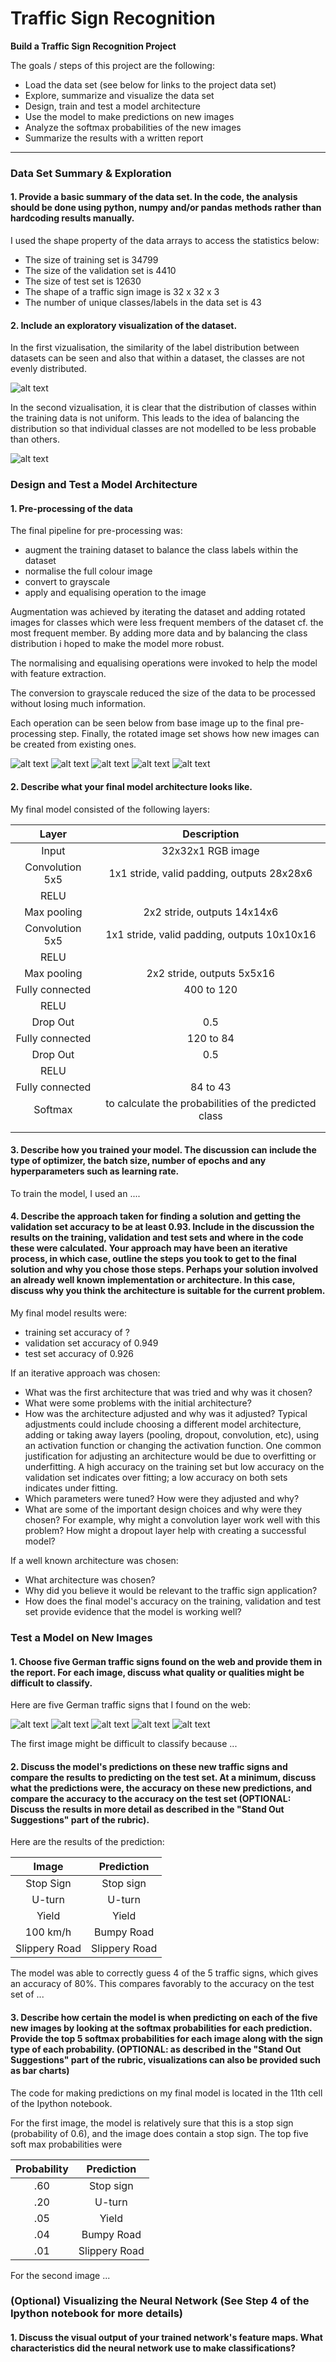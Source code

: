 # **Traffic Sign Recognition** 


**Build a Traffic Sign Recognition Project**

The goals / steps of this project are the following:
* Load the data set (see below for links to the project data set)
* Explore, summarize and visualize the data set
* Design, train and test a model architecture
* Use the model to make predictions on new images
* Analyze the softmax probabilities of the new images
* Summarize the results with a written report


[//]: # (Image References)

[image1]: ./examples/reportvisualization1.png "class distributions"
[image2]: ./examples/preproc1.png "base images"
[image3]: ./examples/preproc2.png "normalised"
[image4]: ./examples/preproc3.png "grayscaled"
[image5]: ./examples/preproc4.png "equalised"
[image6]: ./examples/preproc5.png "rotated"
[image7]: ./data/placeholder.png "Traffic Sign 1"
[image8]: ./data/placeholder.png "Traffic Sign 2"
[image9]: ./data/placeholder.png "Traffic Sign 3"
[image10]: ./data/placeholder.png "Traffic Sign 4"
[image11]: ./data/placeholder.png "Traffic Sign 5"
[image12]: ./examples/reportvizualisation2.png

---
### Data Set Summary & Exploration

#### 1. Provide a basic summary of the data set. In the code, the analysis should be done using python, numpy and/or pandas methods rather than hardcoding results manually.

I used the shape property of the data arrays to access the statistics below:

* The size of training set is 34799
* The size of the validation set is 4410
* The size of test set is 12630
* The shape of a traffic sign image is 32 x 32 x 3
* The number of unique classes/labels in the data set is 43

#### 2. Include an exploratory visualization of the dataset.

In the first vizualisation, the similarity of the label distribution between datasets can be seen and also that within a dataset, the classes are not evenly distributed.

![alt text][image1]

In the second vizualisation, it is clear that the distribution of classes within the training data is not uniform. This leads to the idea of balancing the distribution
so that individual classes are not modelled to be less probable than others.

![alt text][image12]

### Design and Test a Model Architecture

#### 1. Pre-processing of the data

The final pipeline for pre-processing was:

+ augment the training dataset to balance the class labels within the dataset
+ normalise the full colour image
+ convert to grayscale
+ apply and equalising operation to the image

Augmentation was achieved by iterating the dataset and adding rotated images for classes which were less frequent members of the dataset cf. the most frequent member.
By adding more data and by balancing the class distribution i hoped to make the model more robust.

The normalising and equalising operations were invoked to help the model with feature extraction.

The conversion to grayscale reduced the size of the data to be processed without losing much information.

Each operation can be seen below from base image up to the final pre-processing step. Finally, the rotated image set shows how new images can be created from existing ones.

![alt text][image2]
![alt text][image3]
![alt text][image4]
![alt text][image5]
![alt text][image6]


#### 2. Describe what your final model architecture looks like.

My final model consisted of the following layers:

| Layer         	|     Description	        					| 
|:---------------------:|:---------------------------------------------:| 
| Input         		| 32x32x1 RGB image   							| 
| Convolution 5x5     	| 1x1 stride, valid padding, outputs 28x28x6 	|
| RELU		        |												|
| Max pooling	      	| 2x2 stride,  outputs 14x14x6 				|
| Convolution 5x5	| 1x1 stride, valid padding, outputs 10x10x16      									|
| RELU                  |                                       |
| Max pooling           | 2x2 stride, outputs 5x5x16 |
| Fully connected       | 400 to 120 |
| RELU                  |            |
| Drop Out              | 0.5        |
| Fully connected	| 120 to 84         									|
| Drop Out              | 0.5        |
| RELU                  |            |
| Fully connected       | 84 to 43   |
| Softmax	        | to calculate the probabilities of the predicted class        									|
|						|												|
|						|												|

#### 3. Describe how you trained your model. The discussion can include the type of optimizer, the batch size, number of epochs and any hyperparameters such as learning rate.

To train the model, I used an ....

#### 4. Describe the approach taken for finding a solution and getting the validation set accuracy to be at least 0.93. Include in the discussion the results on the training, validation and test sets and where in the code these were calculated. Your approach may have been an iterative process, in which case, outline the steps you took to get to the final solution and why you chose those steps. Perhaps your solution involved an already well known implementation or architecture. In this case, discuss why you think the architecture is suitable for the current problem.

My final model results were:
* training set accuracy of ?
* validation set accuracy of 0.949 
* test set accuracy of 0.926

If an iterative approach was chosen:
* What was the first architecture that was tried and why was it chosen?
* What were some problems with the initial architecture?
* How was the architecture adjusted and why was it adjusted? Typical adjustments could include choosing a different model architecture, adding or taking away layers (pooling, dropout, convolution, etc), using an activation function or changing the activation function. One common justification for adjusting an architecture would be due to overfitting or underfitting. A high accuracy on the training set but low accuracy on the validation set indicates over fitting; a low accuracy on both sets indicates under fitting.
* Which parameters were tuned? How were they adjusted and why?
* What are some of the important design choices and why were they chosen? For example, why might a convolution layer work well with this problem? How might a dropout layer help with creating a successful model?

If a well known architecture was chosen:
* What architecture was chosen?
* Why did you believe it would be relevant to the traffic sign application?
* How does the final model's accuracy on the training, validation and test set provide evidence that the model is working well?
 

### Test a Model on New Images

#### 1. Choose five German traffic signs found on the web and provide them in the report. For each image, discuss what quality or qualities might be difficult to classify.

Here are five German traffic signs that I found on the web:

![alt text][image4] ![alt text][image5] ![alt text][image6] 
![alt text][image7] ![alt text][image8]

The first image might be difficult to classify because ...

#### 2. Discuss the model's predictions on these new traffic signs and compare the results to predicting on the test set. At a minimum, discuss what the predictions were, the accuracy on these new predictions, and compare the accuracy to the accuracy on the test set (OPTIONAL: Discuss the results in more detail as described in the "Stand Out Suggestions" part of the rubric).

Here are the results of the prediction:

| Image			        |     Prediction	        					| 
|:---------------------:|:---------------------------------------------:| 
| Stop Sign      		| Stop sign   									| 
| U-turn     			| U-turn 										|
| Yield					| Yield											|
| 100 km/h	      		| Bumpy Road					 				|
| Slippery Road			| Slippery Road      							|


The model was able to correctly guess 4 of the 5 traffic signs, which gives an accuracy of 80%. This compares favorably to the accuracy on the test set of ...

#### 3. Describe how certain the model is when predicting on each of the five new images by looking at the softmax probabilities for each prediction. Provide the top 5 softmax probabilities for each image along with the sign type of each probability. (OPTIONAL: as described in the "Stand Out Suggestions" part of the rubric, visualizations can also be provided such as bar charts)

The code for making predictions on my final model is located in the 11th cell of the Ipython notebook.

For the first image, the model is relatively sure that this is a stop sign (probability of 0.6), and the image does contain a stop sign. The top five soft max probabilities were

| Probability         	|     Prediction	        					| 
|:---------------------:|:---------------------------------------------:| 
| .60         			| Stop sign   									| 
| .20     				| U-turn 										|
| .05					| Yield											|
| .04	      			| Bumpy Road					 				|
| .01				    | Slippery Road      							|


For the second image ... 

### (Optional) Visualizing the Neural Network (See Step 4 of the Ipython notebook for more details)
#### 1. Discuss the visual output of your trained network's feature maps. What characteristics did the neural network use to make classifications?



